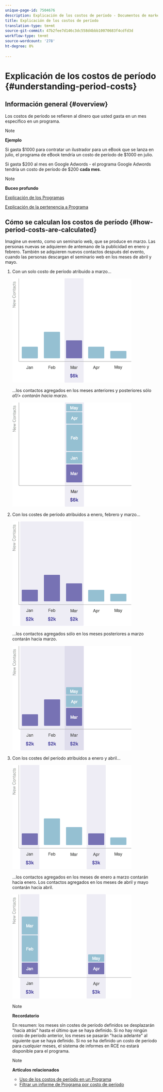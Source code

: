 ```yaml
---
unique-page-id: 7504676
description: Explicación de los costos de período - Documentos de marketing - Documentación del producto
title: Explicación de los costos de período
translation-type: tm+mt
source-git-commit: 47b2fee7d146c3dc558d4bbb10070683f4cdfd3d
workflow-type: tm+mt
source-wordcount: '278'
ht-degree: 0%

---
```



# Explicación de los costos de período {#understanding-period-costs}

## Información general {#overview}

Los costos de período se refieren al dinero que usted gasta en un mes específico en un programa.

>[!NOTE]
>
>**Ejemplo**
>
>Si gasta $1000 para contratar un ilustrador para un eBook que se lanza en julio, el programa de eBook tendría un costo de período de $1000 en julio.
>
>Si gasta $200 al mes en Google Adwords - el programa Google Adwords tendría un costo de período de $200 **cada mes**.

>[!NOTE]
>
>**Buceo profundo**
>
>[Explicación de los Programas](../../../../product-docs/core-marketo-concepts/programs/creating-programs/understanding-programs.md)
>
>[Explicación de la pertenencia a Programa](../../../../product-docs/core-marketo-concepts/programs/creating-programs/understanding-program-membership.md)

## Cómo se calculan los costos de período {#how-period-costs-are-calculated}

Imagine un evento, como un seminario web, que se produce en marzo. Las personas nuevas se adquieren de antemano de la publicidad en enero y febrero. También se adquieren nuevos contactos después del evento, cuando las personas descargan el seminario web en los meses de abril y mayo.

1. Con un solo costo de período atribuido a marzo...

   ![](assets/graph1.png)

   ...los contactos agregados en los meses anteriores y posteriores sólo *a1/> contarán hacia marzo.*

   ![](assets/graph2.png)

1. Con los costes de período atribuidos a enero, febrero y marzo...

   ![](assets/graph3.png)

   ...los contactos agregados sólo en los meses posteriores a marzo contarán hacia marzo.

   ![](assets/graph4.png)

1. Con los costes del período atribuidos a enero y abril...

   ![](assets/graph5.png)

   ...los contactos agregados en los meses de enero a marzo contarán hacia enero. Los contactos agregados en los meses de abril y mayo contarán hacia abril.

   ![](assets/graph6.png)

   >[!NOTE]
   >
   >**Recordatorio**
   >
   >
   >En resumen: los meses sin costes de período definidos se desplazarán &quot;hacia atrás&quot; hasta el último que se haya definido. Si no hay ningún costo de período anterior, los meses se pasarán &quot;hacia adelante&quot; al siguiente que se haya definido. Si no se ha definido un costo de período para *cualquier* meses, el sistema de informes en RCE no estará disponible para el programa.

   >[!NOTE]
   >
   >**Artículos relacionados**
   >
   >    
   >    
   >    * [Uso de los costos de período en un Programa](using-period-costs-in-a-program.md)
   >    * [Filtrar un informe de Programa por costo de período](../../../../product-docs/core-marketo-concepts/programs/program-performance-report/filter-a-program-report-by-period-cost.md)



